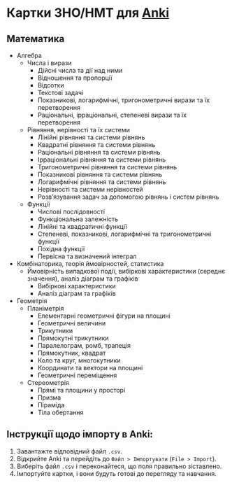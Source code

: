 # Картки ЗНО/НМТ для [Anki](https://ankiweb.net/about)

## Математика

* Алгебра
  * Числа і вирази
    * Дійсні числа та дії над ними
    * Відношення та пропорції
    * Відсотки
    * Текстові задачі
    * Показникові, логарифмічні, тригонометричні вирази та їх перетворення
    * Раціональні, ірраціональні, степеневі вирази та їх перетворення
  * Рівняння, нерівності та їх системи
    * Лінійні рівняння та системи рівнянь
    * Квадратні рівняння та системи рівнянь
    * Раціональні рівняння та системи рівнянь
    * Ірраціональні рівняння та системи рівнянь
    * Тригонометричні рівняння та системи рівнянь
    * Показникові рівняння та системи рівнянь
    * Логарифмічні рівняння та системи рівнянь
    * Нерівності та системи нерівностей
    * Розв’язування задач за допомогою рівнянь і систем рівнянь
  * Функції
    * Числові послідовності
    * Функціональна залежність
    * Лінійні та квадратичні функції
    * Степеневі, показникові, логарифмічні та тригонометричні функції
    * Похідна функції
    * Первісна та визначений інтеграл
* Комбінаторика, теорія ймовірностей, статистика
  * Ймовірність випадкової події, вибіркові характеристики (середнє значення), аналіз діаграм та графіків
    * Вибіркові характеристики
    * Аналіз діаграм та графіків
* Геометрія
  * Планіметрія
    * Елементарні геометричні фігури на площині
    * Геометричні величини
    * Трикутники
    * Прямокутні трикутники
    * Паралелограм, ромб, трапеція
    * Прямокутник, квадрат
    * Коло та круг, многокутники
    * Координати та вектори на площині
    * Геометричні переміщення
  * Стереометрія
    * Прямі та площини у просторі
    * Призма
    * Піраміда
    * Тіла обертання

## Інструкції щодо імпорту в Anki:

1. Завантажте відповідний файл `.csv`.
2. Відкрийте Anki та перейдіть до `Файл > Імпортувати` (`File > Import`).
3. Виберіть файл `.csv` і переконайтеся, що поля правильно зіставлено.
4. Імпортуйте картки, і вони будуть готові до перегляду та навчання.
